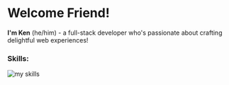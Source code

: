 # Welcome Friend!

**I'm Ken** (he/him) - a full-stack developer who's passionate about crafting delightful web experiences!

### Skills:
<picture>
<img alt="my skills" src="https://skillicons.dev/icons?i=react,materialui,nodejs,jest,js,css,html,firebase,mongodb,express,git&theme=light"/>
  </picture>



<!--

**KennethMetz/KennethMetz** is a ✨ _special_ ✨ repository because its `README.md` (this file) appears on your GitHub profile.

Here are some ideas to get you started:

- 🔭 I’m currently working on ...
- 🌱 I’m currently learning ...
- 👯 I’m looking to collaborate on ...
- 🤔 I’m looking for help with ...
- 💬 Ask me about ...
- 📫 How to reach me: ...
- 😄 Pronouns: ...
- ⚡ Fun fact: ...
-->
